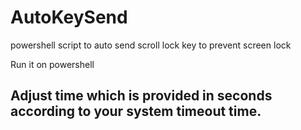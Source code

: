 # AutoKeySend
powershell script to auto send scroll lock key to prevent screen lock

Run it on powershell

## Adjust time which is provided in seconds according to your system timeout time.
